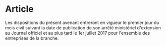 # Article

  
Les dispositions du présent avenant entreront en vigueur le premier jour du mois civil suivant la date de publication de son arrêté ministériel d'extension au Journal officiel et au plus tard le 1er juillet 2017 pour l'ensemble des entreprises de la branche.

